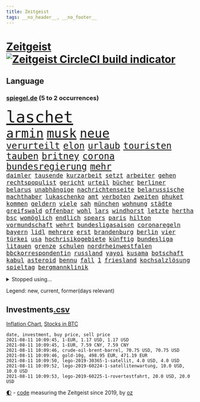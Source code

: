 ```yaml
---
title: Zeitgeist
tags: __no_header__, __no_footer__
---
```


# [Zeitgeist](https://oliz.io/zeitgeist/) [![Zeitgeist CircleCI build indicator](https://circleci.com/gh/ooz/zeitgeist.svg?style=shield)](https://circleci.com/gh/ooz/zeitgeist)

## Language

<h3><a href="https://www.spiegel.de" target="_blank">spiegel.de</a> (5 to 2 occurrences)</h3>
<p style="font-family:monospace">
<span style="font-size:32pt"><a href="news_links.html#laschet" class="current">laschet</a></span>
<br>
<span style="font-size:25pt"><a href="news_links.html#armin" class="current">armin</a></span>
<span style="font-size:25pt"><a href="news_links.html#musk" class="current">musk</a></span>
<span style="font-size:25pt"><a href="news_links.html#neue" class="current">neue</a></span>
<br>
<span style="font-size:18pt"><a href="news_links.html#verurteilt" class="current">verurteilt</a></span>
<span style="font-size:18pt"><a href="news_links.html#elon" class="current">elon</a></span>
<span style="font-size:18pt"><a href="news_links.html#urlaub" class="current">urlaub</a></span>
<span style="font-size:18pt"><a href="news_links.html#touristen" class="current">touristen</a></span>
<span style="font-size:18pt"><a href="news_links.html#tauben" class="new">tauben</a></span>
<span style="font-size:18pt"><a href="news_links.html#britney" class="current">britney</a></span>
<span style="font-size:18pt"><a href="news_links.html#corona" class="current">corona</a></span>
<span style="font-size:18pt"><a href="news_links.html#bundesregierung" class="current">bundesregierung</a></span>
<span style="font-size:18pt"><a href="news_links.html#mehr" class="current">mehr</a></span>
<br>
<span style="font-size:12pt"><a href="news_links.html#daimler" class="current">daimler</a></span>
<span style="font-size:12pt"><a href="news_links.html#tausende" class="current">tausende</a></span>
<span style="font-size:12pt"><a href="news_links.html#kurzarbeit" class="current">kurzarbeit</a></span>
<span style="font-size:12pt"><a href="news_links.html#setzt" class="current">setzt</a></span>
<span style="font-size:12pt"><a href="news_links.html#arbeiter" class="current">arbeiter</a></span>
<span style="font-size:12pt"><a href="news_links.html#gehen" class="current">gehen</a></span>
<span style="font-size:12pt"><a href="news_links.html#rechtspopulist" class="new">rechtspopulist</a></span>
<span style="font-size:12pt"><a href="news_links.html#gericht" class="current">gericht</a></span>
<span style="font-size:12pt"><a href="news_links.html#urteil" class="current">urteil</a></span>
<span style="font-size:12pt"><a href="news_links.html#bücher" class="current">bücher</a></span>
<span style="font-size:12pt"><a href="news_links.html#berliner" class="current">berliner</a></span>
<span style="font-size:12pt"><a href="news_links.html#belarus" class="current">belarus</a></span>
<span style="font-size:12pt"><a href="news_links.html#unabhängige" class="current">unabhängige</a></span>
<span style="font-size:12pt"><a href="news_links.html#nachrichtenseite" class="new">nachrichtenseite</a></span>
<span style="font-size:12pt"><a href="news_links.html#belarussische" class="current">belarussische</a></span>
<span style="font-size:12pt"><a href="news_links.html#machthaber" class="current">machthaber</a></span>
<span style="font-size:12pt"><a href="news_links.html#lukaschenko" class="current">lukaschenko</a></span>
<span style="font-size:12pt"><a href="news_links.html#amt" class="current">amt</a></span>
<span style="font-size:12pt"><a href="news_links.html#verboten" class="current">verboten</a></span>
<span style="font-size:12pt"><a href="news_links.html#zweiten" class="current">zweiten</a></span>
<span style="font-size:12pt"><a href="news_links.html#phuket" class="current">phuket</a></span>
<span style="font-size:12pt"><a href="news_links.html#kommen" class="current">kommen</a></span>
<span style="font-size:12pt"><a href="news_links.html#geldern" class="current">geldern</a></span>
<span style="font-size:12pt"><a href="news_links.html#viele" class="current">viele</a></span>
<span style="font-size:12pt"><a href="news_links.html#sah" class="current">sah</a></span>
<span style="font-size:12pt"><a href="news_links.html#münchen" class="current">münchen</a></span>
<span style="font-size:12pt"><a href="news_links.html#wohnung" class="current">wohnung</a></span>
<span style="font-size:12pt"><a href="news_links.html#städte" class="current">städte</a></span>
<span style="font-size:12pt"><a href="news_links.html#greifswald" class="new">greifswald</a></span>
<span style="font-size:12pt"><a href="news_links.html#offenbar" class="current">offenbar</a></span>
<span style="font-size:12pt"><a href="news_links.html#wohl" class="current">wohl</a></span>
<span style="font-size:12pt"><a href="news_links.html#lars" class="current">lars</a></span>
<span style="font-size:12pt"><a href="news_links.html#windhorst" class="current">windhorst</a></span>
<span style="font-size:12pt"><a href="news_links.html#letzte" class="current">letzte</a></span>
<span style="font-size:12pt"><a href="news_links.html#hertha" class="current">hertha</a></span>
<span style="font-size:12pt"><a href="news_links.html#bsc" class="current">bsc</a></span>
<span style="font-size:12pt"><a href="news_links.html#womöglich" class="current">womöglich</a></span>
<span style="font-size:12pt"><a href="news_links.html#endlich" class="current">endlich</a></span>
<span style="font-size:12pt"><a href="news_links.html#spears" class="current">spears</a></span>
<span style="font-size:12pt"><a href="news_links.html#paris" class="current">paris</a></span>
<span style="font-size:12pt"><a href="news_links.html#hilton" class="current">hilton</a></span>
<span style="font-size:12pt"><a href="news_links.html#vormundschaft" class="current">vormundschaft</a></span>
<span style="font-size:12pt"><a href="news_links.html#wehrt" class="current">wehrt</a></span>
<span style="font-size:12pt"><a href="news_links.html#bundesligasaison" class="current">bundesligasaison</a></span>
<span style="font-size:12pt"><a href="news_links.html#coronaregeln" class="current">coronaregeln</a></span>
<span style="font-size:12pt"><a href="news_links.html#bayern" class="current">bayern</a></span>
<span style="font-size:12pt"><a href="news_links.html#lidl" class="current">lidl</a></span>
<span style="font-size:12pt"><a href="news_links.html#mehrere" class="current">mehrere</a></span>
<span style="font-size:12pt"><a href="news_links.html#erst" class="current">erst</a></span>
<span style="font-size:12pt"><a href="news_links.html#brandenburg" class="current">brandenburg</a></span>
<span style="font-size:12pt"><a href="news_links.html#berlin" class="current">berlin</a></span>
<span style="font-size:12pt"><a href="news_links.html#vier" class="current">vier</a></span>
<span style="font-size:12pt"><a href="news_links.html#türkei" class="current">türkei</a></span>
<span style="font-size:12pt"><a href="news_links.html#usa" class="current">usa</a></span>
<span style="font-size:12pt"><a href="news_links.html#hochrisikogebiete" class="new">hochrisikogebiete</a></span>
<span style="font-size:12pt"><a href="news_links.html#künftig" class="current">künftig</a></span>
<span style="font-size:12pt"><a href="news_links.html#bundesliga" class="current">bundesliga</a></span>
<span style="font-size:12pt"><a href="news_links.html#litauen" class="current">litauen</a></span>
<span style="font-size:12pt"><a href="news_links.html#grenze" class="current">grenze</a></span>
<span style="font-size:12pt"><a href="news_links.html#schulen" class="current">schulen</a></span>
<span style="font-size:12pt"><a href="news_links.html#nordrheinwestfalen" class="current">nordrheinwestfalen</a></span>
<span style="font-size:12pt"><a href="news_links.html#bbckorrespondentin" class="new">bbckorrespondentin</a></span>
<span style="font-size:12pt"><a href="news_links.html#russland" class="current">russland</a></span>
<span style="font-size:12pt"><a href="news_links.html#yayoi" class="new">yayoi</a></span>
<span style="font-size:12pt"><a href="news_links.html#kusama" class="new">kusama</a></span>
<span style="font-size:12pt"><a href="news_links.html#botschaft" class="current">botschaft</a></span>
<span style="font-size:12pt"><a href="news_links.html#kabul" class="current">kabul</a></span>
<span style="font-size:12pt"><a href="news_links.html#asteroid" class="new">asteroid</a></span>
<span style="font-size:12pt"><a href="news_links.html#bennu" class="new">bennu</a></span>
<span style="font-size:12pt"><a href="news_links.html#fall" class="current">fall</a></span>
<span style="font-size:12pt"><a href="news_links.html#1" class="current">1</a></span>
<span style="font-size:12pt"><a href="news_links.html#friesland" class="new">friesland</a></span>
<span style="font-size:12pt"><a href="news_links.html#kochsalzlösung" class="new">kochsalzlösung</a></span>
<span style="font-size:12pt"><a href="news_links.html#spieltag" class="current">spieltag</a></span>
<span style="font-size:12pt"><a href="news_links.html#bergmannklinik" class="new">bergmannklinik</a></span>
</p>
<details>
<summary>Stopped using...</summary>
<p class="former" style="font-size:12pt">
bemüht(296) wirkte(296) awards(295) co₂(295) eindrücke(295) fußballs(295) inklusive(295) richterin(295) umfeld(295) investieren(294) abends(293) aufmerksamkeit(293) entdeckung(293) fabrik(293) krankenhäusern(293) kurzem(293) paare(293) bekanntesten(292) beliebt(292) beobachten(292) berichterstattung(292) bundeskanzler(292) bundesland(292) gewaltsam(292) ignoriert(292) liefert(292) märz(292) verhandelt(292) vorantreiben(292) überwinden(292) and(291) bitte(291) cool(291) dach(291) harry(291) insekten(291) kennt(291) leipziger(291) locker(291) mithilfe(291) schlimmer(291) verbands(291) anne(290) ehemaliger(290) gebaut(290) humanitäre(290) kita(290) kritische(290) positionen(290) sicherheitskräfte(290) teslachef(290) unterlagen(290) vorstellung(290) ärmere(290) überreste(290) abstimmen(289) ehren(289) elisabeth(289) gefasst(289) geliefert(289) innenstadt(289) kämpfte(289) lehnen(289) maximal(289) nahverkehr(289) nominierung(289) rechtsextremen(289) usbürger(289) version(289) versteckt(289) anerkannt(288) botschaften(288) einzig(288) emma(288) englische(288) erholung(288) ersatz(288) gefordert(288) gleichstellung(288) guterres(288) infrage(288) joshua(288) reduziert(288) regt(288) reihe(288) rock(288) schülern(288) vorbereitet(288) 41(287) 79(287) büros(287) franziska(287) führerschein(287) gefechte(287) geheimnis(287) giffey(287) hannover(287) hinterlassen(287) historisch(287) marija(287) mathias(287) rb(287) russischer(287) spdgesundheitsexperte(287) spielzeit(287) sprengstoff(287) stürmer(287) treffer(287) zurückgetreten(287) ausgewertet(286) ausgleich(286) aussieht(286) bekannte(286) bekannten(286) ecuador(286) einzug(286) entwickelt(286) grünheide(286) kommunikation(286) kompliziert(286) mieter(286) mitte(286) nahen(286) paderborn(286) pflege(286) reise(286) solcher(286) spaniens(286) sv(286) verschärfung(286) website(286) 1945(285) 96(285) 98(285) ansatz(285) chris(285) fortschritt(285) freiburg(285) ganzes(285) haken(285) impfbereitschaft(285) seiten(285) steuert(285) strafstoß(285) super(285) wm(285) öffentlichkeit(285) angesteckt(284) aufgehoben(284) besucher(284) blamage(284) geprüft(284) gesundheitssystem(284) hai(284) haltung(284) heißen(284) messerattacke(284) nadal(284) namens(284) nächtliche(284) regierungspartei(284) schwarzer(284) unbekannter(284) verbrechen(284) vertrauliche(284) überwunden(284) 30000(283) anstehenden(283) dringend(283) endspiel(283) erinnern(283) gerufen(283) grün(283) gutachten(283) hund(283) inhaftiert(283) mitgeteilt(283) oberlandesgericht(283) preisen(283) sendet(283) 34(282) braunschweig(282) eishockey(282) kochinstituts(282) matteo(282) nürnberg(282) reißt(282) stanley(282) strecke(282) teilgenommen(282) ton(282) verzögern(282) wurzeln(282) bestes(281) generationen(281) korrekt(281) melanie(281) sichergestellt(281) unterliegt(281) virtuell(281) zuversichtlich(281) öl(281) endgültige(280) flüchtlingen(280) kriterien(280) modell(280) nutzten(280) rechtspopulisten(280) roboter(280) saisonsieg(280) samuel(280) times(280) trainiert(280) ursprung(280) verdeutlicht(280) bewegen(279) einsetzen(279) elektrische(279) gesprengt(279) hob(279) kronprinz(279) löw(279) milde(279) mode(279) schwersten(279) siegen(279) vernachlässigt(279) verschwörungstheorien(279) zimmer(279) ansicht(278) befreien(278) erfindung(278) island(278) libyen(278) mutmaßlichem(278) präsidentin(278) stadtteil(278) therapie(278) triumph(278) wirksam(278) band(277) bewertung(277) drastisch(277) drastische(277) erlitt(277) erschwert(277) französischen(277) gefangene(277) königsfamilie(277) nordrheinwestfälischen(277) potenzial(277) steckte(277) uefa(277) ungewöhnliche(277) verhängnis(277) innenstädte(276) sinn(276) verbündete(276) berühmten(275) brauche(275) coronaschutz(275) dämpfer(275) feind(275) leipzigs(275) platzen(275) schnitt(275) schäuble(275) can(274) euparlament(274) gedenkfeier(274) gemälde(274) gesamten(274) kanzlerkandidatur(274) lädt(274) republik(274) schläft(274) virologen(274) zuckerberg(274) auflagen(273) bundesgesundheitsminister(273) gang(273) mohammed(273) neuauflage(273) sehnsucht(273) wiederholen(273) zurückhaltend(273) zuschauern(273) begriff(272) griechen(272) kindes(272) kinos(272) kooperation(272) ökonomen(272) abkehr(271) außerhalb(271) beantworten(271) detail(271) erzielte(271) geklagt(271) holocaust(271) klassiker(271) national(271) nordkoreas(271) reichlich(271) ablehnung(270) betrifft(270) brandenburger(270) jong(270) konkrete(270) nah(270) spiegelleser(270) un(270) verschiedenen(270) wahrscheinlich(270) begründet(269) bestand(269) rekordsumme(269) verwandelt(269) 28(268) auktion(268) erfüllen(268) fach(268) namhafte(268) samstagmorgen(268) sicheren(268) solange(268) unabhängig(268) verschwörung(268) verwickelt(268) zulässig(268) öffentliche(268) artikel(267) autobranche(267) dran(267) fan(267) homosexuellen(267) klarer(267) umsätze(267) amerikas(266) aufgestellt(266) balance(266) bezeichnete(266) familienberater(266) hürde(266) premierministers(266) prognose(266) umweltbundesamt(266) defensive(265) frisch(265) infektionsgeschehen(265) verhandeln(265) überfahren(265) aufschub(264) hängt(264) indirekt(264) mitfavorit(264) motive(264) schulschließungen(264) ulrich(264) wählte(264) boomen(263) hessischen(263) konzentrationslager(263) le(263) netflixserie(263) polizistin(263) unzufrieden(263) gekämpft(262) rentner(262) schockiert(262) schulpolitik(262) spitzenreiter(262) unterm(262) astronauten(261) bagdad(261) fußballem(261) landung(261) mühe(261) sinkende(261) strenger(261) verständnis(261) km/h(260) neunjährige(260) verwendung(260) vorgeführt(260) zuspruch(260) begrüßt(259) beweise(259) flagge(259) gefällt(259) stahl(259) keeper(258) me(258) 140(256) wrack(256) ball(255) ministerien(255) möglichkeiten(255) gesetzliche(254) neymar(254) vermieter(254) coronapatienten(253) initiativen(253) verfolger(253) 36(252) abermals(252) kindheit(252) schottische(252) vorbestraft(252) entlang(251) blake(250) flughafens(250) mafia(250) vollem(250) bewegt(249) erhoffen(249) jadon(249) vizekanzler(249) vergehen(248) wertvolle(248) beschlagnahmten(247) persönliches(247) summen(247) katharina(246) lehrkräfte(246) schwört(246) tyson(246) vorherrschaft(246) bewaffneten(245) mutation(245) wiedergewählt(245) gedenkt(244) zeitung(244) klappt(243) sauer(243) armen(242) erfolgreichen(242) frühe(242) nebenwirkungen(242) soldat(242) vorfällen(242) statue(241) trick(241) wasserstoff(241) kanal(240) youtuber(240) erreger(239) korrigieren(239) tagsüber(239) dämpft(237) jederzeit(237) missbrauchskomplex(237) pentagon(237) voraussetzung(237) austragung(236) eingeräumt(235) empfinden(235) halbzeitpause(235) heizen(235) sauerland(235) turniers(235) baldige(234) italienischer(234) truppenabzug(233) verunglückte(233) äthiopiens(233) karlsruhe(232) ungewöhnlichen(232) drohne(231) ungleichheit(231) meisterschaft(230) nominierungen(230) schach(230) unicef(230) beach(229) janet(229) offener(229) yellen(229) zweck(229) genial(228) lieferungen(228) psychischen(228) schnelltest(228) wmtitel(228) cambridge(227) aggressiv(226) ausgemacht(225) rolf(224) beerdigt(223) zocken(222) zusätzliche(222) 43jähriger(221) bösen(221) hinterbliebene(221) intern(220) elliot(219) regelmäßig(219) versinken(219) erfüllung(218) loslegen(218) stromausfall(218) berühmtesten(216) gelangt(216) parteiausschluss(216) parteichefin(216) verdächtig(216) vertrauten(216) effekt(213) attackierten(211) berühmtes(210) leiter(210) aufheben(209) nick(209) starkes(209) schärfer(208) lücken(207) kommuniziert(206) auslieferung(205) karolina(205) schütze(205) drittes(204) empfindet(203) kubas(203) blumen(202) fremde(200) rädern(200) bauarbeiten(198) fischern(198) impfnachweis(198) perspektive(198) 64jährige(197) adler(197) fußgängerzonen(197) willkürlich(197) gefährdete(196) befanden(194) blitz(194) konzerten(194) langjähriger(194) abiturienten(193) eliteuni(192) schwangerschaftsabbrüche(192) jazzmusiker(191) texte(191) einstellungen(190) frustrierte(188) technische(188) absetzen(187) wolff(186) gesamtsieg(184) langjährige(184) scheideweg(184) enkel(183) mutante(183) zusätzlichen(183) grunde(181) blockierten(179) impftermin(179) flugzeugabsturz(178) englischer(177) regelmäßige(177) autobauer(176) nebenjob(176) pkwmaut(176) berger(174) nutzungsbedingungen(174) downing(173) andy(172) angemessene(172) delmenhorst(172) gemüse(172) klappen(172) riskanter(172) copa(171) gaspipeline(171) berücksichtigen(170) verschossen(170) bergsteiger(168) flächendeckend(168) gelöscht(168) master(168) steine(168) goldbarren(167) viral(167) mietern(166) exklusiv(165) unionsfraktion(165) ausgewiesen(164) grundstück(164) kandidiert(164) lehrerin(164) oberhaupt(164) ungeeignet(164) armstrong(163) estland(163) sparkassen(163) rapide(162) überragenden(162) filmt(161) vulkan(160) abgefangen(159) jawort(158) inszenierte(157) ausländer(156) coronarisiko(156) menschenrechtslage(156) verleiht(156) inzidenzwerte(155) opel(154) verwehrt(154) aufholen(152) bein(151) kurzarbeiter(151) silva(151) traditionell(151) bayreuth(150) recherchiert(150) indiens(149) zutrauen(149) autobahnen(148) magen(147) ubahnstation(147) fassungslos(146) internat(146) islamist(146) royal(146) sexistische(146) strich(145) zulieferer(145) beunruhigt(144) gerichtliche(144) abbruch(142) großmeister(141) 29jähriger(139) korrupte(139) hilferuf(138) katholiken(138) krimi(138) phasen(138) sonnigen(138) lösten(137) einbau(136) großereignis(135) hurra(134) teenagerin(134) 65jährige(133) abheben(133) pen(133) reporterteam(132) absprachen(130) bundeswehrsoldat(130) rosa(130) schulkind(130) stadien(130) bejubelt(129) bräuchte(129) deep(129) salman(129) impfwillige(128) vielfältig(128) wiese(127) alben(126) diverser(126) dramatisches(126) senders(125) ethikrats(124) dieter(123) zuschüsse(123) einfangen(122) großstädte(122) thessaloniki(122) verlegung(122) häme(121) jordanien(121) realistisch(121) gegenkandidaten(120) immunisiert(119) strippenzieher(119) todestag(119) trikot(119) tschechiens(118) dementieren(117) hof(117) coronainzidenz(115) krönen(115) baku(114) besetzen(114) bildzeitung(114) einheimische(114) homophobe(114) mexikos(114) unbeteiligte(114) belgiens(113) missglückten(113) onlinebanking(113) bastian(112) bedankte(112) einzufangen(112) gelbe(112) unweit(112) affen(111) buhlen(111) sterblichen(111) bundestrainers(110) nationalelf(110) abgestürzt(109) weckte(109) lebenswerter(108) 1974(107) bundesstaaten(107) philips(107) widow(107) erledigen(106) gutem(106) kuss(106) nhl(106) biber(104) landesverband(104) begrenzung(103) dubiosen(103) rächt(103) berechtigt(102) lösegeld(102) sturmböen(102) aggressiven(101) bröckelt(101) kellner(101) sprüche(101) borissow(100) indischen(100) münsterland(100) verlag(100) bojko(99) geschädigten(99) zelebriert(99) kasper(98) laxen(98) passagieren(98) aufreger(97) nordamerika(95) entzündete(94) rassemblement(94) blüht(93) cloud(93) disput(93) kommender(92) spitzenkandidatin(92) wandeln(92) ozean(91) schädlichen(91) tempolimit(91) 67jährige(90) degenkolb(90) geburtsort(90) hinauf(90) milliardenprojekt(90) neandertaler(90) rechnung(90) wirtschaftlich(90) erschüttern(89) financial(89) finanziert(89) leonardo(89) manila(89) pierre(89) aufgebrachte(88) eile(88) einheitlichen(88) gültigen(88) klangen(88) koloniale(88) pflegen(88) reichtum(88) zerren(88) techniken(87) überdüngung(87) 23000(86) fluch(86) schnellere(86) seniorenheim(86) bachmann(85) höherem(85) ramsey(85) tötungsabsicht(85) bildtv(84) ernte(84) forschende(84) heizt(84) remmoclans(84) wirtschaftsprojekt(84) formulierungen(83) grünenspitzenkandidatin(83) umwelthilfe(83) gesinnung(82) lampedusa(82) loben(82) nathan(82) planlos(82) einschlägig(81) sankt(81) wichtigere(81) auszurichten(80) berufstätige(80) abstinenz(79) batteriefabrik(79) partners(79) bundeswehrhelfer(78) durchzusetzen(78) eubehörde(78) mitsamt(78) raumfahrt(78) schädlich(78) abbrennen(77) entschädigungen(77) gewöhnungsbedürftig(77) grünes(77) protestaktionen(77) wägt(77) batteriezellen(76) festhält(76) blockbuster(75) dieselskandals(75) einzelfall(75) erlässt(75) homeofficepflicht(75) loslässt(75) maia(75) millionensumme(75) modus(75) möhren(75) sandu(75) spanisches(75) 1946(74) co₂abgabe(74) fremdverschulden(74) gestanden(74) itkonzern(74) kundinnen(74) achraf(73) abi(72) boerne(72) chefposten(72) gemeinderat(72) meisterwerk(72) randale(72) strahlte(72) comdirect(71) effekte(71) kane(71) lions(71) oldenburg(71) unkraut(71) bruchsal(70) derart(70) empfang(70) genialer(70) globaler(70) johanna(70) kaliforniens(70) landesteilen(70) sekt(70) 1987(69) abschalteinrichtung(69) busfahrers(69) gequält(69) günstigen(69) hungersnot(69) momentan(69) touristischen(69) vermelden(69) übungen(69) 149(68) 1981(68) achtzigerjahre(68) begraben(68) birgt(68) gemessenen(68) p(68) zollfahnder(68) bundesfamilienministerin(67) flexibel(67) rudolph(67) ziemiak(67) gesellen(66) lapid(66) tadschikistan(66) usverteidigungsministerium(66) blitzeinschlag(65) blues(65) geburtenrate(65) modi(65) narendra(65) 50jähriger(64) beton(64) bnd(64) gewünscht(64) hiphop(64) krieges(64) kriegsende(64) schnellstmöglich(64) ubahnhof(64) belächelt(63) manta(63) ubahn(63) ökosystem(63) biest(62) engagiert(62) impfquoten(62) mangelwirtschaft(62) notenbank(62) philippinischen(62) schnelltestergebnisse(62) übertrieben(62) aktivistinnen(61) cruise(61) erdbeeren(61) korb(61) abstürze(60) anleitungen(60) arnold(60) bemerkte(60) mont(60) ransomwareattacke(60) regionalwahlen(60) reicher(60) zweifache(60) borahansgrohe(59) sagan(59) spoiler(59) vergraben(59) 79jährige(58) großeltern(58) heizkosten(58) kurzschluss(58) nahost(58) putzen(58) baum(57) community(57) kompletter(57) preisschub(57) rauschen(57) bewährungsstrafen(56) cyberangriff(56) erklimmen(56) existenzfrage(56) strengeren(56) abgeschoben(55) jemanden(55) kontinents(55) pliskova(55) teslafabrik(55) ausgab(54) austragen(54) eindeutige(54) impfverweigerer(54) knieverletzung(54) unorthodox(54) adressen(53) erpresst(53) exnationalspieler(53) floskeln(53) franco(53) lernlücken(53) lernrückstände(53) ost(53) staatsgeheimnis(53) ständigen(53) testkonzept(53) unostudie(53) vielfaches(53) zew(53) überfielen(53) überzogen(53) eingeholt(52) gekentert(52) hackergruppe(52) nrwlandtag(52) scheinwerferlicht(52) surfer(52) zugeschlagen(52) beleidigten(51) decke(51) ermahnt(51) finaleinzug(51) geschlampt(51) obdachlose(51) reines(51) wessen(51) coronapositiv(50) gesichtet(50) waffenstillstand(50) außenhandel(49) dreh(49) galactic(49) haiangriff(49) herbe(49) parteispenden(49) schutzmacht(49) torrekord(49) unity(49) virgin(49) armenvierteln(48) einmischung(48) gesten(48) kärcher(48) leifheit(48) schreitet(48) unterstützern(48) verhaftung(48) french(47) sohns(47) wanderin(47) bodensee(46) gewohnheiten(46) usstreitkräfte(46) vorbehalten(46) zuwanderung(46) antisemitischer(45) banden(45) entsprechendes(45) unschuldig(45) verständigung(45) court(44) erlebnis(44) luxusmarke(44) passagierflugzeug(44) flohen(43) françois(43) gezeichnet(43) weinen(43) eruption(42) vorangebracht(42) vorgängerin(42) witwer(42) erpresser(41) fehlte(41) us(41) argentinier(40) bauernhof(40) erwachen(40) fotoreportage(40) gruppierung(40) américa(39) gebäudes(39) kreidezähne(39) längerer(39) schlammschlacht(39) benzinpreis(38) botschafters(38) dani(38) emhalbfinale(38) emtitel(38) fünfjährigen(38) inside(38) messner(38) sotschi(38) sympathisiert(38) welttennis(38) österreichischer(38) angelique(37) ausgewählte(37) engländer(37) erschreckendes(37) hetzjagd(37) kerber(37) ministerrat(37) steuervergehen(37) vorschrift(37) fda(36) genehmigungen(36) kulturelle(36) materialmangel(36) otte(36) pride(36) aufgedeckt(35) bergwanderung(35) dallas(35) grandioses(35) gwen(35) lügt(35) schnelltestzentren(35) atempause(34) groteske(34) leichten(34) materialengpässe(34) recherchierte(34) skandinavien(34) warb(34) banging(33) frauenanteil(33) loony(33) luck(33) militäreinsatz(33) or(33) porn(33) ransomwareangriff(33) ölpreis(33) bergab(32) bescheiden(32) erstritten(32) gehasst(32) jagten(32) streben(32) vierteln(32) centre(31) paddeln(31) bulli(30) kreative(30) macrons(30) optimistischer(30) reformer(30) turnieren(30) wahlkampfchef(30) wundert(30) zurückgeführt(30) balenciaga(29) berufungsverfahren(29) beteuert(29) friseure(29) k(29) maskenstreit(29) modernes(29) raheem(29) rechtswidrig(29) seemeilen(29) sterling(29) tickets(29) wembley(29) 23jähriger(28) folgenden(28) neumünster(28) scheuen(28) siebziger(28) topmanagern(28) verfahrens(28) dänen(27) homburg(27) rechtsextrem(27) sendungen(27) stabilität(27) systemische(27) gareth(26) linksextremen(26) schlau(26) schlüsselfigur(26) smarte(26) unverändert(26) verschoss(26) wimbledon(26) auspacken(25) demenz(25) hjulmand(25) hunsrück(25) kurzzeitig(25) mancini(25) normen(25) roberto(25) spielentscheidende(25) verabreden(25) wembleystadion(25) großfamilie(24) hubbleweltraumteleskop(24) militärflugzeug(24) ramos(24) 39jährige(23) aktivitäten(23) bundestagspräsident(23) christiane(23) death(23) diamanten(23) erhitzt(23) freiräume(23) gemüter(23) hymne(23) impfexperte(23) journal(23) kratzt(23) notwendig(23) schwache(23) southgate(23) spinnen(23) tornado(23) abschaffung(22) darstellungen(22) glaube(22) grundsätzlich(22) machtwechsel(22) rohöl(22) alleinherrscher(21) botswana(21) karat(21) redakteure(21) rezo(21) riesendiamant(21) ungarischen(21) einstimmt(20) misshandlung(20) patrik(20) schick(20) schwimmende(20) gegenmodell(19) gelassenheit(19) hagel(19) hinterfragt(19) virologin(19) wiktor(19) wortgleich(19) brutales(18) leuchten(18) schweinsteiger(18) schwulen(18) tiangong(18) white(18) wiesbaden(18) überschätzt(18) einzigartig(17) entführen(17) existiert(17) geliebt(17) partnerschaft(17) anonymer(16) antwerpen(16) boote(16) eingriff(16) löfven(16) wissenschaften(16) bekennt(15) besorgniserregend(15) enfant(15) firmenchef(15) kindesmisshandlungen(15) mitbestimmen(15) terrible(15) touretappe(15) barrel(14) britisches(14) quarantänepflicht(14) 1982(13) dfbnationalspieler(13) gelangte(13) jahreshälfte(13) bay(12) bundeswehrabzug(12) gefährdeten(12) grandslamturnier(12) kroatischen(12) three(12) 1951(11) begehrt(11) bundesrat(11) nationalistische(11) sportlichen(11) unvermeidbar(11)
</p>
</details>
<p>Legend: <span class="new">new</span>, <span class="current">current</span>, <span class="former">former(days relevant)</span></p>

## Investments[.csv](investments.csv)

[Inflation Chart](https://inflationchart.com),
[Stocks in BTC](https://stonksinbtc.xyz/)

```
date, investment, buy price, sell price
2021-08-11 10:09:45, 1-EUR, 1.17 USD, 1.17 USD
2021-08-11 10:09:45, 1-EUR, 7.59 CNY, 7.59 CNY
2021-08-11 10:09:46, crude-oil-brent-barrel, 70.75 USD, 70.75 USD
2021-08-11 10:09:46, gold-10g, 498.95 EUR, 471.19 EUR
2021-08-11 10:09:50, lego-2019-30365-1-satellit, 4.0 USD, 4.0 USD
2021-08-11 10:09:52, lego-2019-60224-1-satellitenwartung, 10.0 USD, 10.0 USD
2021-08-11 10:09:53, lego-2019-60225-1-rovertestfahrt, 20.0 USD, 20.0 USD
```

<footer>
<a href="javascript:toggleTheme()" class="nav">🌓</a>
- <a href="https://github.com/ooz/zeitgeist">code</a> measuring the Zeitgeist since 2019, by <a href="https://oliz.io">oz</a>
</footer>
